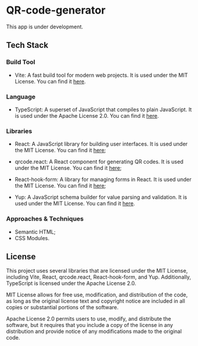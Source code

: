 # QR-code-generator

This app is under development.

## Tech Stack

### Build Tool
- Vite: A fast build tool for modern web projects. It is used under the MIT License. You can find it [here](https://github.com/vitejs/vite/blob/main/LICENSE).

### Language
- TypeScript: A superset of JavaScript that compiles to plain JavaScript. It is used under the Apache License 2.0. You can find it [here](https://github.com/microsoft/TypeScript/blob/main/LICENSE.txt).

### Libraries
- React: A JavaScript library for building user interfaces. It is used under the MIT License. You can find it [here](https://github.com/facebook/react/blob/main/LICENSE);
  
- qrcode.react: A React component for generating QR codes. It is used under the MIT License. You can find it [here](https://github.com/zpao/qrcode.react/blob/master/LICENSE);
  
- React-hook-form: A library for managing forms in React. It is used under the MIT License. You can find it [here](https://github.com/react-hook-form/react-hook-form/blob/master/LICENSE);
  
- Yup: A JavaScript schema builder for value parsing and validation. It is used under the MIT License. You can find it [here](https://github.com/jquense/yup/blob/master/LICENSE.md).

### Approaches & Techniques
- Semantic HTML;
- CSS Modules.

## License
This project uses several libraries that are licensed under the MIT License, including Vite, React, qrcode.react, React-hook-form, and Yup. Additionally, TypeScript is licensed under the Apache License 2.0.

MIT License allows for free use, modification, and distribution of the code, as long as the original license text and copyright notice are included in all copies or substantial portions of the software.

Apache License 2.0 permits users to use, modify, and distribute the software, but it requires that you include a copy of the license in any distribution and provide notice of any modifications made to the original code.

